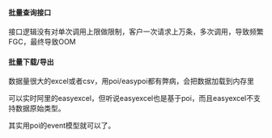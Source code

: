 #### 批量查询接口

接口逻辑没有对单次调用上限做限制，客户一次请求上万条，多次调用，导致频繁FGC，最终导致OOM



#### 批量下载/导出

数据量很大的excel或者csv，用poi/easypoi都有弊病，会把数据加载到内存里

可以实时阿里的easyexcel，但听说easyexcel也是基于poi，而且easyexcel不支持数据原始类型。

其实用poi的event模型就可以了。



